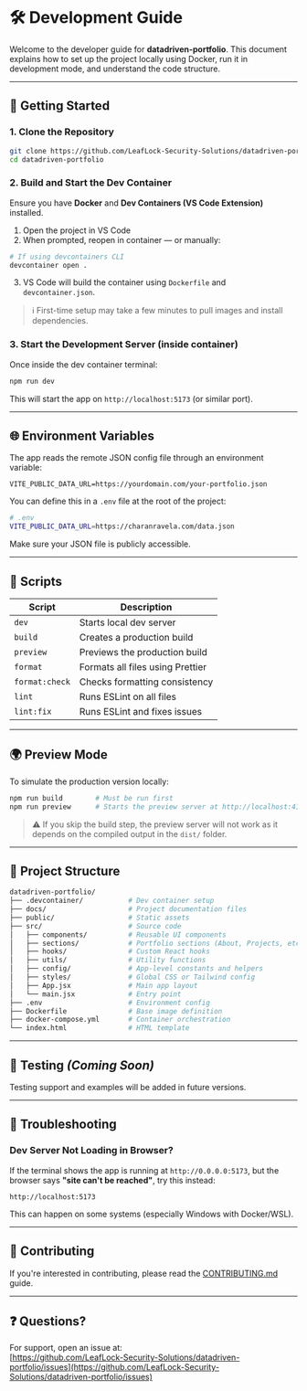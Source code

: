 # 🛠️ Development Guide

Welcome to the developer guide for **datadriven-portfolio**. This document explains how to set up the project locally using Docker, run it in development mode, and understand the code structure.

---

## 🚀 Getting Started

### 1. Clone the Repository

```bash
git clone https://github.com/LeafLock-Security-Solutions/datadriven-portfolio.git
cd datadriven-portfolio
```

### 2. Build and Start the Dev Container

Ensure you have **Docker** and **Dev Containers (VS Code Extension)** installed.

1. Open the project in VS Code
2. When prompted, reopen in container — or manually:

```bash
# If using devcontainers CLI
devcontainer open .
```

3. VS Code will build the container using `Dockerfile` and `devcontainer.json`.

> ℹ️ First-time setup may take a few minutes to pull images and install dependencies.

### 3. Start the Development Server (inside container)

Once inside the dev container terminal:

```bash
npm run dev
```

This will start the app on `http://localhost:5173` (or similar port).

---

## 🌐 Environment Variables

The app reads the remote JSON config file through an environment variable:

```env
VITE_PUBLIC_DATA_URL=https://yourdomain.com/your-portfolio.json
```

You can define this in a `.env` file at the root of the project:

```bash
# .env
VITE_PUBLIC_DATA_URL=https://charanravela.com/data.json
```

Make sure your JSON file is publicly accessible.

---

## 🧾 Scripts

| Script         | Description                      |
| -------------- | -------------------------------- |
| `dev`          | Starts local dev server          |
| `build`        | Creates a production build       |
| `preview`      | Previews the production build    |
| `format`       | Formats all files using Prettier |
| `format:check` | Checks formatting consistency    |
| `lint`         | Runs ESLint on all files         |
| `lint:fix`     | Runs ESLint and fixes issues     |

---

## 🌍 Preview Mode

To simulate the production version locally:

```bash
npm run build        # Must be run first
npm run preview      # Starts the preview server at http://localhost:4173
```

> ⚠️ If you skip the build step, the preview server will not work as it depends on the compiled output in the `dist/` folder.

---

## 🧹 Project Structure

```bash
datadriven-portfolio/
├── .devcontainer/           # Dev container setup
├── docs/                    # Project documentation files
├── public/                  # Static assets
├── src/                     # Source code
│   ├── components/          # Reusable UI components
│   ├── sections/            # Portfolio sections (About, Projects, etc.)
│   ├── hooks/               # Custom React hooks
│   ├── utils/               # Utility functions
│   ├── config/              # App-level constants and helpers
│   ├── styles/              # Global CSS or Tailwind config
│   ├── App.jsx              # Main app layout
│   └── main.jsx             # Entry point
├── .env                     # Environment config
├── Dockerfile               # Base image definition
├── docker-compose.yml       # Container orchestration
└── index.html               # HTML template
```

---

## 🦪 Testing _(Coming Soon)_

Testing support and examples will be added in future versions.

---

## 🔧 Troubleshooting

### Dev Server Not Loading in Browser?

If the terminal shows the app is running at `http://0.0.0.0:5173`, but the browser says **"site can't be reached"**, try this instead:

```
http://localhost:5173
```

This can happen on some systems (especially Windows with Docker/WSL).

---

## 🤝 Contributing

If you're interested in contributing, please read the [CONTRIBUTING.md](docs/CONTRIBUTING.md) guide.

---

## ❓ Questions?

For support, open an issue at:  
[https://github.com/LeafLock-Security-Solutions/datadriven-portfolio/issues](https://github.com/LeafLock-Security-Solutions/datadriven-portfolio/issues)
